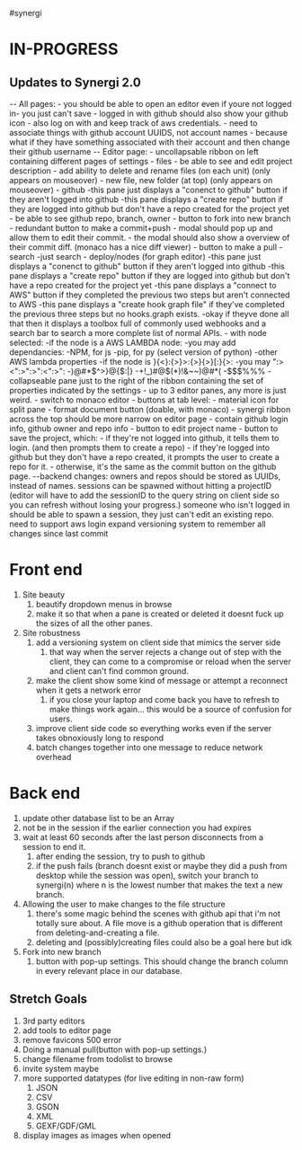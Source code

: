 #synergi
<h1>IN-PROGRESS</h1>


<h2>Updates to Synergi 2.0</h2>
	-- All pages:
		- you should be able to open an editor even if youre not logged in- you just can't save
		- logged in with github should also show your github icon
		- also log on with and keep track of aws credentials.
		- need to associate things with github account UUIDS, not account names
			- because what if they have something associated with their account and then change their github username
	-- Editor page:
		- uncollapsable ribbon on left containing different pages of settings
			- files
				- be able to see and edit project description
				- add ability to delete and rename files (on each unit) (only appears on mouseover)
				- new file, new folder (at top) (only appears on mouseover)
			- github
				-this pane just displays a "conenct to github" button if they aren't logged into github
				-this pane displays a "create repo" button if they are logged into github but don't have a repo created for the project yet
				- be able to see github repo, branch, owner
				- button to fork into new branch
				- redundant button to make a commit+push
					- modal should pop up and allow them to edit their commit.
					- the modal should also show a overview of their commit diff. (monaco has a nice diff viewer)
				- button to make a pull
			- search
				-just search
			- deploy/nodes (for graph editor)
				-this pane just displays a "conenct to github" button if they aren't logged into github
				-this pane displays a "create repo" button if they are logged into github but don't have a repo created for the project yet
				-this pane displays a "connect to AWS" button if they completed the previous two steps but aren't connected to AWS
				-this pane displays a "create hook graph file" if they've completed the previous three steps but no hooks.graph exists.
				-okay if theyve done all that then it displays a toolbox full of commonly used webhooks and a search bar to search a more complete list of normal APIs.
				- with node selected:
					-if the node is a AWS LAMBDA node:
						-you may add dependancies:
							-NPM, for js
							-pip, for py (select version of python)
						-other AWS lambda properties
					-if the node is }{<}:{>}>:{>}{>}[:}{>:
						-you may ":><":>":>":<":>":
							-)@#*$^>}@{$:|}
							-+!_)#@$(*)!&~~)@#*(
							-$$$%%%
		- collapseable pane just to the right of the ribbon containing the set of properties indicated by the settings
		- up to 3 editor panes, any more is just weird.
			- switch to monaco editor
			- buttons at tab level:
				- material icon for split pane
				- format document button (doable, with monaco)
		- synergi ribbon across the top should be more narrow on editor page
			- contain github login info, github owner and repo info
			- button to edit project name
			- button to save the project, which:
				- if they're not logged into github, it tells them to login. (and then prompts them to create a repo)
				- if they're logged into github but they don't have a repo created, it prompts the user to create a repo for it.
				- otherwise, it's the same as the commit button on the github page.
	--backend changes:
		owners and repos should be stored as UUIDs, instead of names.
		sessions can be spawned without hitting a projectID (editor will have to add the sessionID to the query string on client side so you can refresh without losing your progress.)
		someone who isn't logged in should be able to spawn a session, they just can't edit an existing repo.
		need to support aws login
		expand versioning system to remember all changes since last commit

<h1>Front end</h1>
	<ol>
		<li>Site beauty<ol>
			<li>beautify dropdown menus in browse</li>
			<li>make it so that when a pane is created or deleted it doesnt fuck up the sizes of all the other panes.</li>
		</ol></li>
		<li>Site robustness<ol>
			<li>add a versioning system on client side that mimics the server side<ol>
				<li>that way when the server rejects a change out of step with the client, they can come to a compromise or reload when the server and client can't find common ground.</li>
			</ol></li>
			<li>make the client show some kind of message or attempt a reconnect when it gets a network error<ol>
				<li>if you close your laptop and come back you have to refresh to make things work again... this would be a source of confusion for users.</li>
			</ol></li>
			<li>improve client side code so everything works even if the server takes obnoxiously long to respond</li>
			<li>batch changes together into one message to reduce network overhead</li>
		</ol></li>
	</ol>

<h1>Back end</h1>
	<ol>
		<li>update other database list to be an Array</li>
		<li>not be in the session if the earlier connection you had expires</li>
		<li>wait at least 60 seconds after the last person disconnects from a session to end it.
			<ol>
				<li>after ending the session, try to push to github</li>
				<li>if the push fails (branch doesnt exist or maybe they did a push from desktop while the session was open), switch your branch to synergi(n) where n is the lowest number that makes the text a new branch.</li>
			</ol>
		</li>
		<li>Allowing the user to make changes to the file structure
			<ol>
				<li>there's some magic behind the scenes with github api that i'm not totally sure about. A file move is a github operation that is different from deleting-and-creating a file.</li>
				<li>deleting and (possibly)creating files could also be a goal here but idk</li>
			</ol>
		</li>
		<li>Fork into new branch
			<ol><li>button with pop-up settings. This should change the branch column in every relevant place in our database.</li></ol>
		</li>
	</ol>

<h2>Stretch Goals</h2>
	<ol>
		<li>3rd party editors</li>
		<li>add tools to editor page</li>
		<li>remove favicons 500 error</li>
		<li>Doing a manual pull(button with pop-up settings.)</li>
		<li>change filename from todolist to browse</li>
		<li>invite system maybe</li>
		<li>more supported datatypes (for live editing in non-raw form)<ol>
			<li>JSON</li>
			<li>CSV</li>
			<li>GSON</li>
			<li>XML</li>
			<li>GEXF/GDF/GML</li>
		</ol></li>
		<li>display images as images when opened</li>
	</ol>




